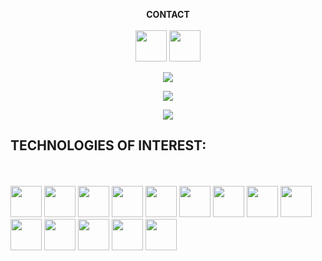 <p align="center">
  <b>CONTACT</b><br><br>
  <a href="https://www.linkedin.com/in/ismail-khayam/"><img src="https://i.ibb.co/JFLKwWC/linkedin.png" width="50" height="50"></a> 
  <a href="https://discord.gg/JPZc3Bb"><img src="https://i.ibb.co/93QMJw3/discord.png" width="50" height="50"></a>
</p>

<p align="center" width="100%">
  <img src="https://media.giphy.com/media/Y3RpfxT7T7QU8/giphy.gif" />
</p>
<p align="center" width="100%">
  <img src="https://github-readme-stats.vercel.app/api?username=cyla00&count_private=true&show_icons=true&&bg_color=1c201c&title_color=80ffd4&text_color=d0e5d7&icon_color=99ffcc" />
</p>
<p align="center" width="100%">
  <img src="https://github-readme-stats.vercel.app/api/top-langs/?username=cyla00&layout=compact&bg_color=1c201c&title_color=80ffd4&text_color=d0e5d7&card_width=445" />
</p>

<p align="center">
  <b><h2>TECHNOLOGIES OF INTEREST:</h2></b><br><br>
  <a href="#"><img src="https://i.ibb.co/F0txkg5/html-5.png" width="50" height="50"></a> 
  <a href="#"><img src="https://i.ibb.co/TYnGWXs/css.png" width="50" height="50"></a>
  <a href="#"><img src="https://i.ibb.co/Z878Y4M/mysql.png" width="50" height="50"></a>
  <a href="#"><img src="https://i.ibb.co/KsJjW2c/php.png" width="50" height="50"></a>
  <a href="#"><img src="https://i.ibb.co/XFS62M0/javascript.png" width="50" height="50"></a>
  <a href="#"><img src="https://i.ibb.co/r0GxY4v/react.png" width="50" height="50"></a>
  <a href="#"><img src="https://i.ibb.co/pr6cZJQ/nodejs.png" width="50" height="50"></a>
  <a href="#"><img src="https://i.ibb.co/7RMbc85/python.png" width="50" height="50"></a> 
  <a href="#"><img src="https://i.ibb.co/vkp93vJ/code.png" width="50" height="50"></a>
  <a href="#"><img src="https://i.ibb.co/5rJpNPm/blockchain.png" width="50" height="50"></a>
  <a href="#"><img src="https://i.ibb.co/RBrMMp0/bitcoin.png" width="50" height="50"></a>
  <a href="#"><img src="https://i.ibb.co/pzvDXtj/monero.png" width="50" height="50"></a>
  <a href="#"><img src="https://i.ibb.co/93QMJw3/discord.png" width="50" height="50"></a>
  <a href="#"><img src="https://i.ibb.co/HxvfwVN/telegram.png" width="50" height="50"></a>
</p>
